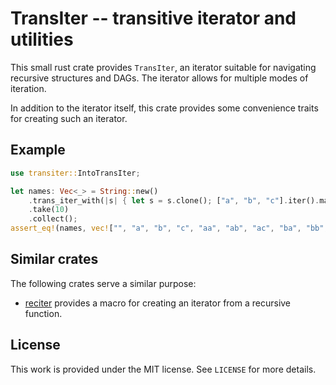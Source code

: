 # TransIter -- transitive iterator and utilities

This small rust crate provides `TransIter`, an iterator suitable for navigating
recursive structures and DAGs. The iterator allows for multiple modes of
iteration.

In addition to the iterator itself, this crate provides some convenience traits
for creating such an iterator.

## Example

```rust
use transiter::IntoTransIter;

let names: Vec<_> = String::new()
    .trans_iter_with(|s| { let s = s.clone(); ["a", "b", "c"].iter().map(move |c| s.clone() + c)})
    .take(10)
    .collect();
assert_eq!(names, vec!["", "a", "b", "c", "aa", "ab", "ac", "ba", "bb", "bc"]);
```

## Similar crates

The following crates serve a similar purpose:

 * [reciter](https://crates.io/crates/reciter) provides a macro for creating an
   iterator from a recursive function.

## License

This work is provided under the MIT license. See `LICENSE` for more details.

